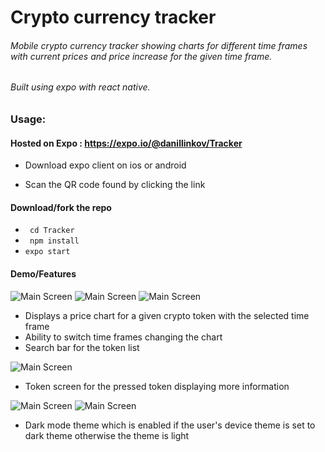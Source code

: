 # Crypto currency tracker

###### Mobile crypto currency tracker showing charts for different time frames with current prices and price increase for the given time frame.

###### Built using expo with react native.

### Usage:

#### Hosted on Expo : https://expo.io/@danillinkov/Tracker

- Download expo client on ios or android

- Scan the QR code found by clicking the link

  

#### Download/fork the repo
- ``` cd Tracker```
- ``` npm install```
- ```expo start```



#### Demo/Features

![Main Screen](/images/mainScreenLight.png)  ![Main Screen](/images/mainScreenLightTimeFrame.png) ![Main Screen](/images/searchBarLight.png)

- Displays a price chart for a given crypto token with the selected time frame
- Ability to switch time frames changing the chart
- Search bar for the token list

![Main Screen](/images/tokenScreenLight.png)

- Token screen for the pressed token displaying more information

![Main Screen](/images/mainScreenDark.png)  ![Main Screen](/images/tokenScreenDark.png)



- Dark mode theme which is enabled if the user's device theme is set to dark theme otherwise the theme is light
